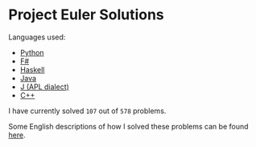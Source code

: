 # Project Euler Solutions

Languages used:

  * [Python](https://www.python.org/)
  * [F#](http://fsharp.org/) 
  * [Haskell](https://www.haskell.org/)
  * [Java](https://java.com/en/about/)
  * [J (APL dialect)](http://www.jsoftware.com/)
  * [C++](https://isocpp.org/)

I have currently solved `107` out of `578` problems.

Some English descriptions of how I solved these problems can be found [here](https://projecteulerfun.wordpress.com/).